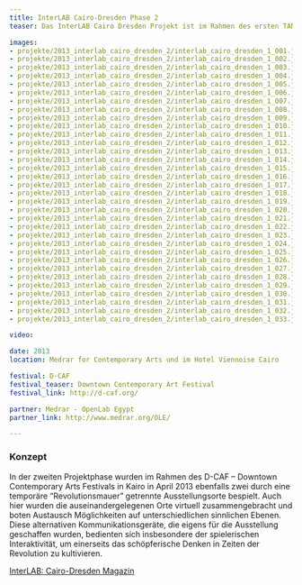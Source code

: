 ```yaml
---
title: InterLAB Cairo-Dresden Phase 2
teaser: Das InterLAB Cairo Dresden Projekt ist im Rahmen des ersten TANDEM/Shaml Kulturmanager Austauschprogramms in 2012/2013 entstanden. Im Rahmen des Kooperationsprojekts kamen junge Medienkünstler aus Dresden und Kairo zusammen.

images:
- projekte/2013_interlab_cairo_dresden_2/interlab_cairo_dresden_1_001.jpg
- projekte/2013_interlab_cairo_dresden_2/interlab_cairo_dresden_1_002.jpg
- projekte/2013_interlab_cairo_dresden_2/interlab_cairo_dresden_1_003.jpg
- projekte/2013_interlab_cairo_dresden_2/interlab_cairo_dresden_1_004.jpg
- projekte/2013_interlab_cairo_dresden_2/interlab_cairo_dresden_1_005.jpg
- projekte/2013_interlab_cairo_dresden_2/interlab_cairo_dresden_1_006.jpg
- projekte/2013_interlab_cairo_dresden_2/interlab_cairo_dresden_1_007.jpg
- projekte/2013_interlab_cairo_dresden_2/interlab_cairo_dresden_1_008.jpg
- projekte/2013_interlab_cairo_dresden_2/interlab_cairo_dresden_1_009.jpg
- projekte/2013_interlab_cairo_dresden_2/interlab_cairo_dresden_1_010.jpg
- projekte/2013_interlab_cairo_dresden_2/interlab_cairo_dresden_1_011.jpg
- projekte/2013_interlab_cairo_dresden_2/interlab_cairo_dresden_1_012.jpg
- projekte/2013_interlab_cairo_dresden_2/interlab_cairo_dresden_1_013.jpg
- projekte/2013_interlab_cairo_dresden_2/interlab_cairo_dresden_1_014.jpg
- projekte/2013_interlab_cairo_dresden_2/interlab_cairo_dresden_1_015.jpg
- projekte/2013_interlab_cairo_dresden_2/interlab_cairo_dresden_1_016.jpg
- projekte/2013_interlab_cairo_dresden_2/interlab_cairo_dresden_1_017.jpg
- projekte/2013_interlab_cairo_dresden_2/interlab_cairo_dresden_1_018.jpg
- projekte/2013_interlab_cairo_dresden_2/interlab_cairo_dresden_1_019.jpg
- projekte/2013_interlab_cairo_dresden_2/interlab_cairo_dresden_1_020.jpg
- projekte/2013_interlab_cairo_dresden_2/interlab_cairo_dresden_1_021.jpg
- projekte/2013_interlab_cairo_dresden_2/interlab_cairo_dresden_1_022.jpg
- projekte/2013_interlab_cairo_dresden_2/interlab_cairo_dresden_1_023.jpg
- projekte/2013_interlab_cairo_dresden_2/interlab_cairo_dresden_1_024.jpg
- projekte/2013_interlab_cairo_dresden_2/interlab_cairo_dresden_1_025.jpg
- projekte/2013_interlab_cairo_dresden_2/interlab_cairo_dresden_1_026.jpg
- projekte/2013_interlab_cairo_dresden_2/interlab_cairo_dresden_1_027.jpg
- projekte/2013_interlab_cairo_dresden_2/interlab_cairo_dresden_1_028.jpg
- projekte/2013_interlab_cairo_dresden_2/interlab_cairo_dresden_1_029.jpg
- projekte/2013_interlab_cairo_dresden_2/interlab_cairo_dresden_1_030.jpg
- projekte/2013_interlab_cairo_dresden_2/interlab_cairo_dresden_1_031.jpg
- projekte/2013_interlab_cairo_dresden_2/interlab_cairo_dresden_1_032.jpg
- projekte/2013_interlab_cairo_dresden_2/interlab_cairo_dresden_1_033.jpg

video:

date: 2013
location: Medrar for Contemporary Arts und im Hotel Viennoise Cairo

festival: D-CAF
festival_teaser: Downtown Contemporary Art Festival
festival_link: http://d-caf.org/

partner: Medrar - OpenLab Egypt
partner_link: http://www.medrar.org/OLE/

---
```


### Konzept

In der zweiten Projektphase wurden im Rahmen des D-CAF – Downtown Contemporary Arts Festivals in Kairo in April 2013 ebenfalls zwei durch eine temporäre “Revolutionsmauer” getrennte Ausstellungsorte bespielt. Auch hier wurden die auseinandergelegenen Orte virtuell zusammengebracht und boten Austausch Möglichkeiten auf unterschiedlichen sinnlichen Ebenen. Diese alternativen Kommunikationsgeräte, die eigens für die Ausstellung geschaffen wurden, bedienten sich insbesondere der spielerischen Interaktivität, um einerseits das schöpferische Denken in Zeiten der Revolution zu kultivieren.

[InterLAB: Cairo-Dresden Magazin](http://issuu.com/medrar/docs/interlabzine-s/1%20http:)